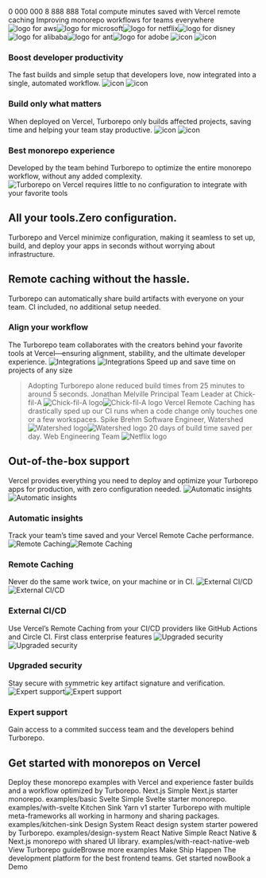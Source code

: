 0 000 000
8 888 888
Total compute minutes saved with Vercel remote caching
Improving monorepo workflows for teams everywhere
![logo for aws](https://assets.vercel.com/image/upload/front/home/new/logos/aws.svg)![logo for microsoft](https://assets.vercel.com/image/upload/front/home/new/logos/microsoft.svg)![logo for netflix](https://assets.vercel.com/image/upload/front/home/new/logos/netflix.svg)![logo for disney](https://assets.vercel.com/image/upload/front/home/new/logos/disney.svg)![logo for alibaba](https://assets.vercel.com/image/upload/front/home/new/logos/alibaba.svg)![logo for ant](https://assets.vercel.com/image/upload/front/home/new/logos/ant.svg)![logo for adobe](https://assets.vercel.com/image/upload/front/home/new/logos/adobe.svg)
![icon](https://assets.vercel.com/image/upload/f_auto,c_limit,q_auto,w_192/front/features/turborepo/productivity-light.png)
![icon](https://assets.vercel.com/image/upload/f_auto,c_limit,q_auto,w_512/front/features/turborepo/productivity.png)
### Boost developer productivity
The fast builds and simple setup that developers love, now integrated into a single, automated workflow.
![icon](https://assets.vercel.com/image/upload/f_auto,c_limit,q_auto,w_192/front/features/turborepo/build-light.png)
![icon](https://assets.vercel.com/image/upload/f_auto,c_limit,q_auto,w_256/front/features/turborepo/build.png)
### Build only what matters
When deployed on Vercel, Turborepo only builds affected projects, saving time and helping your team stay productive.
![icon](https://assets.vercel.com/image/upload/f_auto,c_limit,q_auto,w_192/front/features/turborepo/monorepo-light.png)
![icon](https://assets.vercel.com/image/upload/f_auto,c_limit,q_auto,w_512/front/features/turborepo/monorepo.png)
### Best monorepo experience
Developed by the team behind Turborepo to optimize the entire monorepo workflow, without any added complexity.
![Turborepo on Vercel requires little to no configuration to integrate with your favorite tools](https://vercel.com/_next/image?url=https%3A%2F%2Fassets.vercel.com%2Fimage%2Fupload%2Fv1654880053%2Ffront%2Ffeatures%2Fturborepo%2Fgradient-bg.png&w=3840&q=75)
## All your tools.Zero configuration.
Turborepo and Vercel minimize configuration, making it seamless to set up, build, and deploy your apps in seconds without worrying about infrastructure.
## Remote caching without the hassle.
Turborepo can automatically share build artifacts with everyone on your team. CI included, no additional setup needed.
### Align your workflow
The Turborepo team collaborates with the creators behind your favorite tools at Vercel—ensuring alignment, stability, and the ultimate developer experience.
![Integrations](https://assets.vercel.com/image/upload/f_auto,c_limit,q_auto,w_7680/front/features/turborepo/integrations-bg-light-v2.png)
![Integrations](https://assets.vercel.com/image/upload/f_auto,c_limit,q_auto,w_3840/front/features/turborepo/integrations-bg-dark-v2.png)
Speed up and save time on projects of any size
> Adopting Turborepo alone reduced build times from 25 minutes to around 5 seconds.
Jonathan Melville
Principal Team Leader at Chick-fil-A
![Chick-fil-A logo](https://assets.vercel.com/image/upload/v1652821139/front/features/turborepo/chick-fil-a-light.svg)![Chick-fil-A logo](https://assets.vercel.com/image/upload/v1652821139/front/features/turborepo/chick-fil-a-dark.svg)
> Vercel Remote Caching has drastically sped up our CI runs when a code change only touches one or a few workspaces.
Spike Brehm
Software Engineer, Watershed
![Watershed logo](https://assets.vercel.com/image/upload/v1652821140/front/features/turborepo/watershed-logo-light-v1.svg)![Watershed logo](https://assets.vercel.com/image/upload/v1652821139/front/features/turborepo/watershed-logo-dark-v1.svg)
> 20 days of build time saved per day.
Web Engineering Team
![Netflix logo](https://assets.vercel.com/image/upload/v1663885638/front/features/turborepo/netflix-all.svg)
## Out-of-the-box support
Vercel provides everything you need to deploy and optimize your Turborepo apps for production, with zero configuration needed.
![Automatic insights](https://assets.vercel.com/image/upload/front/features/turborepo/bar-chart-icon-light-v3.svg)![Automatic insights](https://assets.vercel.com/image/upload/front/features/turborepo/bar-chart-icon-dark-v3.svg)
### Automatic insights
Track your team’s time saved and your Vercel Remote Cache performance.
![Remote Caching](https://assets.vercel.com/image/upload/front/features/turborepo/checkbox-icon-light-v3.svg)![Remote Caching](https://assets.vercel.com/image/upload/front/features/turborepo/checkbox-icon-dark-v3.svg)
### Remote Caching
Never do the same work twice, on your machine or in CI.
![External CI/CD](https://assets.vercel.com/image/upload/front/features/turborepo/boost-icon-light-v3.svg)![External CI/CD](https://assets.vercel.com/image/upload/front/features/turborepo/boost-icon-dark-v3.svg)
### External CI/CD
Use Vercel’s Remote Caching from your CI/CD providers like GitHub Actions and Circle CI.
First class enterprise features
![Upgraded security](https://assets.vercel.com/image/upload/front/features/turborepo/security-icon-light-v3.svg)![Upgraded security](https://assets.vercel.com/image/upload/front/features/turborepo/security-icon-dark-v3.svg)
### Upgraded security
Stay secure with symmetric key artifact signature and verification.
![Expert support](https://assets.vercel.com/image/upload/front/features/turborepo/support-icon-light-v3.svg)![Expert support](https://assets.vercel.com/image/upload/front/features/turborepo/support-icon-dark-v3.svg)
### Expert support
Gain access to a commited success team and the developers behind Turborepo.
## Get started with monorepos on Vercel
Deploy these monorepo examples with Vercel and experience faster builds and a workflow optimized by Turborepo.
Next.js
Simple Next.js starter monorepo.
examples/basic
Svelte
Simple Svelte starter monorepo.
examples/with-svelte
Kitchen Sink
Yarn v1 starter Turborepo with multiple meta-frameworks all working in harmony and sharing packages.
examples/kitchen-sink
Design System
React design system starter powered by Turborepo.
examples/design-system
React Native
Simple React Native & Next.js monorepo with shared UI library.
examples/with-react-native-web
View Turborepo guideBrowse more examples
Make Ship Happen
The development platform for the best frontend teams.
Get started nowBook a Demo
